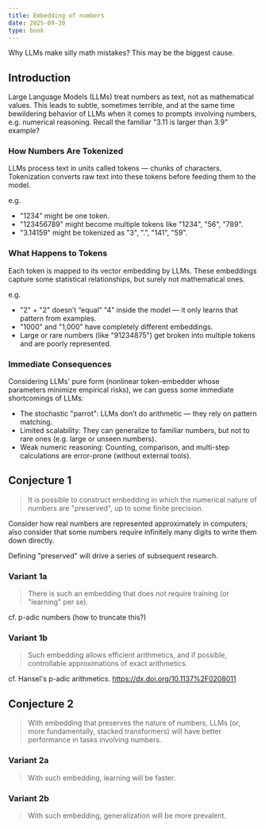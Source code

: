 ```yaml
---
title: Embedding of numbers
date: 2025-09-30
type: book
---
```


Why LLMs make silly math mistakes? This may be the biggest cause.

<!--more-->

## Introduction

Large Language Models (LLMs) treat numbers as text, not as mathematical values. 
This leads to subtle, sometimes terrible, and at the same time bewildering behavior of LLMs when it comes to prompts involving numbers, e.g. numerical reasoning.
Recall the familiar "3.11 is larger than 3.9" example?

### How Numbers Are Tokenized

LLMs process text in units called tokens — chunks of characters. Tokenization converts raw text into these tokens before feeding them to the model.

e.g.
- "1234" might be one token.
- "123456789" might become multiple tokens like "1234", "56", "789".
- "3.14159" might be tokenized as "3", ".", "141", "59".

### What Happens to Tokens

Each token is mapped to its vector embedding by LLMs. 
These embeddings capture some statistical relationships, but surely not mathematical ones.

e.g.
- "2" + "2" doesn’t “equal” "4" inside the model — it only learns that pattern from examples.
- "1000" and "1,000" have completely different embeddings.
- Large or rare numbers (like "91234875") get broken into multiple tokens and are poorly represented.

### Immediate Consequences

Considering LLMs' pure form (nonlinear token-embedder whose parameters minimize empirical risks), we can guess some immediate shortcomings of LLMs:

- The stochastic "parrot": LLMs don’t do arithmetic — they rely on pattern matching.
- Limited scalability: They can generalize to familiar numbers, but not to rare ones (e.g. large or unseen numbers).
- Weak numeric reasoning: Counting, comparison, and multi-step calculations are error-prone (without external tools).


## Conjecture 1

> It is possible to construct embedding in which the numerical nature of numbers are "preserved", up to some finite precision.

Consider how real numbers are represented approximately in computers; also consider that some numbers require infinitely many digits to write them down directly. 

Defining "preserved" will drive a series of subsequent research. 

### Variant 1a

> There is such an embedding that does not require training (or "learning" per se). 

cf. p-adic numbers (how to truncate this?)

### Variant 1b

> Such embedding allows efficient arithmetics, and if possible, controllable approximations of exact arithmetics.

cf. Hansel's p-adic arithmetics. https://dx.doi.org/10.1137%2F0208011


## Conjecture 2

> With embedding that preserves the nature of numbers, LLMs (or, more fundamentally, stacked transformers) will have better performance in tasks involving numbers.

### Variant 2a

> With such embedding, learning will be faster.

### Variant 2b

> With such embedding, generalization will be more prevalent.




<!-- 글쓰기 관련 참조: https://bootstrap.hugoblox.com/content/writing-markdown-latex/ 

마크다운인데, 뭔가 더 들어가있다.


## Heading 2
### Heading 3
#### Heading 4

Italics with _underscores_.

Bold with **asterisks**.

Combined emphasis with **asterisks and _underscores_**.

Strikethrough with ~~two tildes~~. -->
